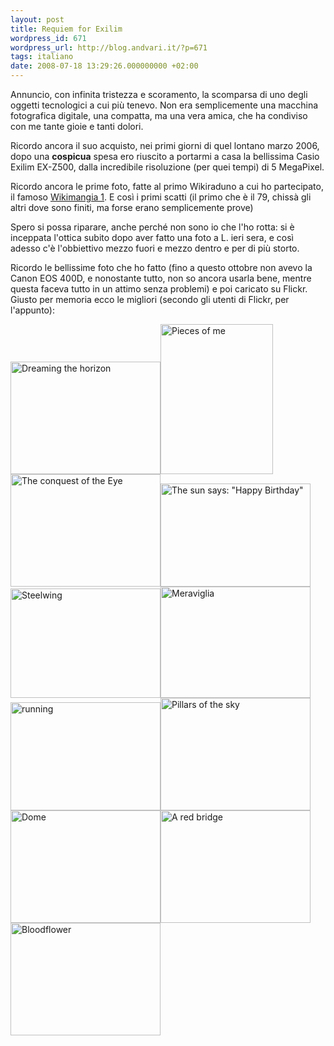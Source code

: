 ```yaml
---
layout: post
title: Requiem for Exilim
wordpress_id: 671
wordpress_url: http://blog.andvari.it/?p=671
tags: italiano
date: 2008-07-18 13:29:26.000000000 +02:00
---
```

Annuncio, con infinita tristezza e scoramento, la scomparsa di uno degli oggetti tecnologici a cui più tenevo. Non era semplicemente una macchina fotografica digitale, una compatta, ma una vera amica, che ha condiviso con me tante gioie e tanti dolori.

Ricordo ancora il suo acquisto, nei primi giorni di quel lontano marzo 2006, dopo una <strong>cospicua</strong> spesa ero riuscito a portarmi a casa la bellissima Casio Exilim EX-Z500, dalla incredibile risoluzione (per quei tempi) di 5 MegaPixel.

Ricordo ancora le prime foto, fatte al primo Wikiraduno a cui ho partecipato, il famoso <a href="http://it.wikipedia.org/wiki/Wikipedia:Raduni/Amiata_2006">Wikimangia 1</a>. E così i primi scatti (il primo che è il 79, chissà gli altri dove sono finiti, ma forse erano semplicemente prove)

Spero si possa riparare, anche perché non sono io che l'ho rotta: si è inceppata l'ottica subito dopo aver fatto una foto a L. ieri sera, e così adesso c'è l'obbiettivo mezzo fuori e mezzo dentro e per di più storto.

Ricordo le bellissime foto che ho fatto (fino a questo ottobre non avevo la Canon EOS 400D, e nonostante tutto, non so ancora usarla bene, mentre questa faceva tutto in un attimo senza problemi) e poi caricato su Flickr. Giusto per memoria ecco le migliori (secondo gli utenti di Flickr, per l'appunto):

<a title="Dreaming the horizon by Heliøs, on Flickr" href="http://www.flickr.com/photos/helios89/2194523567/"><img src="http://farm3.static.flickr.com/2017/2194523567_60790f0107_m.jpg" alt="Dreaming the horizon" width="240" height="180" /></a><a title="Pieces of me by Heliøs, on Flickr" href="http://www.flickr.com/photos/helios89/1373343153/"><img src="http://farm2.static.flickr.com/1436/1373343153_d35d1ed13f_m.jpg" alt="Pieces of me" width="180" height="240" /></a><a title="The conquest of the Eye by Heliøs, on Flickr" href="http://www.flickr.com/photos/helios89/1904821069/"><img src="http://farm3.static.flickr.com/2136/1904821069_a7f353bd93_m.jpg" alt="The conquest of the Eye" width="240" height="180" /></a><a title="The sun says: &quot;Happy Birthday&quot; by Heliøs, on Flickr" href="http://www.flickr.com/photos/helios89/779853378/"><img src="http://farm2.static.flickr.com/1303/779853378_3cb0ae15dc_m.jpg" alt="The sun says: &quot;Happy Birthday&quot;" width="240" height="165" /></a><a title="Steelwing by Heliøs, on Flickr" href="http://www.flickr.com/photos/helios89/2091435574/"><img src="http://farm3.static.flickr.com/2108/2091435574_f2416ed87e_m.jpg" alt="Steelwing" width="240" height="175" /></a><a title="Meraviglia by Heliøs, on Flickr" href="http://www.flickr.com/photos/helios89/1655771007/"><img src="http://farm3.static.flickr.com/2340/1655771007_5ceea1e693_m.jpg" alt="Meraviglia" width="240" height="178" /></a><a title="running by Heliøs, on Flickr" href="http://www.flickr.com/photos/helios89/2304581376/"><img src="http://farm3.static.flickr.com/2207/2304581376_6f924caa01_m.jpg" alt="running" width="240" height="173" /></a><a title="Pillars of the sky by Heliøs, on Flickr" href="http://www.flickr.com/photos/helios89/2269120822/"><img src="http://farm3.static.flickr.com/2134/2269120822_9351d9a070_m.jpg" alt="Pillars of the sky" width="240" height="180" /></a><a title="Dome by Heliøs, on Flickr" href="http://www.flickr.com/photos/helios89/2105875856/"><img src="http://farm3.static.flickr.com/2364/2105875856_d086e69200_m.jpg" alt="Dome" width="240" height="180" /></a><a title="A red bridge by Heliøs, on Flickr" href="http://www.flickr.com/photos/helios89/863461093/"><img src="http://farm2.static.flickr.com/1221/863461093_ec07e4de53_m.jpg" alt="A red bridge" width="240" height="180" /></a><a title="Bloodflower by Heliøs, on Flickr" href="http://www.flickr.com/photos/helios89/628280159/"><img src="http://farm2.static.flickr.com/1206/628280159_94e76b1257_m.jpg" alt="Bloodflower" width="240" height="180" /></a>

